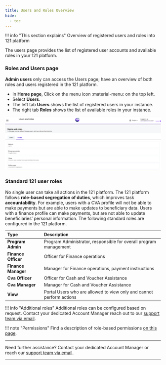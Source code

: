 ```yaml
---
title: Users and Roles Overview
hide:
  - toc
---
```




!!! info "This section explains"
    Overview of registered users and roles into 121 platform

The users page provides the list of registered user accounts and available roles in your 121 platform.

### **Roles and Users page**

**Admin users** only can access the Users page; have an overview of both roles and users registered in the 121 platform. 

- In **Home page**, Click on the menu icon :material-menu: on the top left.
- Select **Users**.
- The left tab **Users** shows the list of registered users in your instance.
- The right tab **Roles** shows the list of available roles in your instance.

![User Role Tab](../assets/img/UsersRoleTab.png)

### **Standard 121 user roles**

No single user can take all actions in the 121 platform. The 121 platform follows **role-based segregation of duties**, which improves task **accountability**. For example, users with a CVA profile will not be able to make payments but are able to make updates to beneficiary data. Users with a finance profile can make payments, but are not able to update beneficiaries’ personal information. The following standard roles are configured in the 121 platform.


| Type                                         | Description                                                     |
| :----------                                  | :----------------------|
| **Program Admin**                            | Program Administrator, responsible for overall program management |
| **Finance Officer**                          | Officer for Finance operations  |
| **Finance Manager**                          | Manager for Finance operations, payment instructions   |
| **Cva Officer**                              | Officer for Cash and Voucher Assistance    |
| **Cva Manager**                              | Manager for Cash and Voucher Assistance   |
| **View**                                     | Portal Users who are allowed to view only and cannot perform actions   |


!!! info "Additional roles"
    Additional roles can be configured based on request. Contact your dedicated Account Manager reach out to our <a href="mailto:support@121.global">support team via email</a>.

!!! note "Permissions"
    Find a description of role-based permissions [on this page](../users/description-roles.md).



___
Need further assistance?
Contact your dedicated Account Manager or reach our <a href="mailto:support@121.global">support team via email</a>.
___
